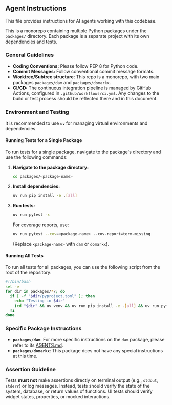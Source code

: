 ## Agent Instructions

This file provides instructions for AI agents working with this codebase.

This is a monorepo containing multiple Python packages under the `packages/` directory. Each package is a separate project with its own dependencies and tests.

### General Guidelines

*   **Coding Conventions:** Please follow PEP 8 for Python code.
*   **Commit Messages:** Follow conventional commit message formats.
*   **Worktree/Subtree structure**: This repo is a monorepo, with two main packages `packages/dam` and `packages/domarkx`.
*   **CI/CD:** The continuous integration pipeline is managed by GitHub Actions, configured in `.github/workflows/ci.yml`. Any changes to the build or test process should be reflected there and in this document.

### Environment and Testing

It is recommended to use `uv` for managing virtual environments and dependencies.

#### Running Tests for a Single Package

To run tests for a single package, navigate to the package's directory and use the following commands:

1.  **Navigate to the package directory:**
    ```bash
    cd packages/<package-name>
    ```
2.  **Install dependencies:**
    ```bash
    uv run pip install -e .[all]
    ```
3.  **Run tests:**
    ```bash
    uv run pytest -x
    ```
    For coverage reports, use:
    ```bash
    uv run pytest --cov=<package-name> --cov-report=term-missing
    ```
    (Replace `<package-name>` with `dam` or `domarkx`).

#### Running All Tests

To run all tests for all packages, you can use the following script from the root of the repository:

```bash
#!/bin/bash
set -e
for dir in packages/*/; do
  if [ -f "$dir/pyproject.toml" ]; then
    echo "Testing in $dir"
    (cd "$dir" && uv venv && uv run pip install -e .[all] && uv run pytest -x)
  fi
done
```

### Specific Package Instructions

*   **`packages/dam`**: For more specific instructions on the `dam` package, please refer to its [AGENTS.md](packages/dam/AGENTS.md).
*   **`packages/domarkx`**: This package does not have any special instructions at this time.

### Assertion Guideline

Tests **must not** make assertions directly on terminal output (e.g., `stdout`, `stderr`) or log messages. Instead, tests should verify the state of the system, database, or return values of functions. UI tests should verify widget states, properties, or mocked interactions.
